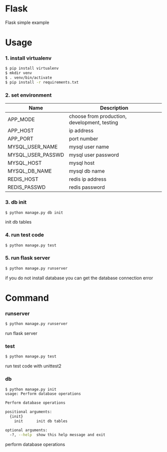 # Flask
Flask simple example

# Usage

### 1. install virtualenv
```sh
$ pip install virtualenv
$ mkdir venv
$ . venv/bin/activate
$ pip install -r requirements.txt
```

### 2. set environment
| Name                | Description                      |
| ------------------- | -------------------------------- |
| APP_MODE            | choose from production, development, testing |
| APP_HOST            | ip address                       |
| APP_PORT            | port number                      |
| MYSQL_USER_NAME     | mysql user name                  |
| MYSQL_USER_PASSWD   | mysql user password              |
| MYSQL_HOST          | mysql host                       |
| MYSQL_DB_NAME       | mysql db name                    |
| REDIS_HOST          | redis ip address                 |
| REDIS_PASSWD        | redis password                   |

### 3. db init
```sh
$ python manage.py db init
```
init db tables

### 4. run test code
```sh
$ python manage.py test
```

### 5. run flask server
```sh
$ python manage.py runserver
```
if you do not install database you can get the database connection error

# Command

### runserver
```sh
$ python manage.py runserver
```
run flask server

### test
```sh
$ python manage.py test
```
run test code with unittest2


### db
```sh
$ python manage.py init
usage: Perform database operations

Perform database operations

positional arguments:
  {init}
    init      init db tables

optional arguments:
  -?, --help  show this help message and exit
```
perform database operations
